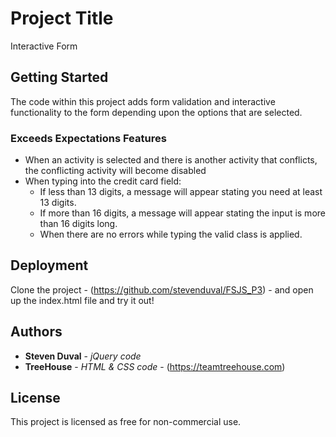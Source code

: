 # Project Title

Interactive Form

## Getting Started

The code within this project adds form validation and interactive functionality to the form depending upon the options that are selected.

### Exceeds Expectations Features

- When an activity is selected and there is another activity that conflicts, the conflicting activity will become disabled
- When typing into the credit card field:
    - If less than 13 digits, a message will appear stating you need at least 13 digits.
    - If more than 16 digits, a message will appear stating the input is more than 16 digits long.  
    - When there are no errors while typing the valid class is applied.

## Deployment

Clone the project - (https://github.com/stevenduval/FSJS_P3) -  and open up the index.html file and try it out!

## Authors

* **Steven Duval** - *jQuery code*
* **TreeHouse** - *HTML & CSS code* - (https://teamtreehouse.com)

## License

This project is licensed as free for non-commercial use.